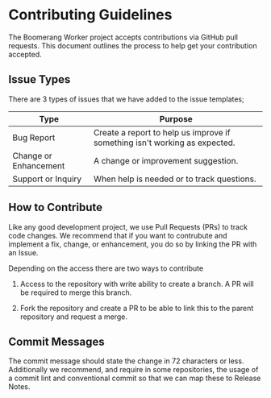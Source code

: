 # Contributing Guidelines

The Boomerang Worker project accepts contributions via GitHub pull requests. This document outlines the process to help get your contribution accepted.

## Issue Types

There are 3 types of issues that we have added to the issue templates;

| Type                  | Purpose                                                                    |
| --------------------- | -------------------------------------------------------------------------- |
| Bug Report            | Create a report to help us improve if something isn't working as expected. |
| Change or Enhancement | A change or improvement suggestion.                                        |
| Support or Inquiry    | When help is needed or to track questions.                                 |

## How to Contribute

Like any good development project, we use Pull Requests (PRs) to track code changes. We recommend that if you want to contrubute and implement a fix, change, or enhancement, you do so by linking the PR with an Issue.

Depending on the access there are two ways to contribute

1. Access to the repository with write ability to create a branch. A PR will be required to merge this branch.

2. Fork the repository and create a PR to be able to link this to the parent repository and request a merge.

## Commit Messages

The commit message should state the change in 72 characters or less. Additionally we recommend, and require in some repositories, the usage of a commit lint and conventional commit so that we can map these to Release Notes.
